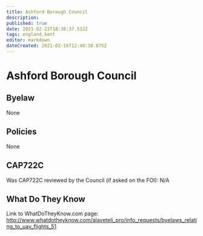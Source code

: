 ```yaml
---
title: Ashford Borough Council
description: 
published: true
date: 2021-02-22T18:38:37.532Z
tags: england,kent
editor: markdown
dateCreated: 2021-02-16T12:40:38.875Z
---
```


# Ashford Borough Council

## Byelaw
None

## Policies
None

## CAP722C

Was CAP722C reviewed by the Council (if asked on the FOI): N/A

## What Do They Know

Link to WhatDoTheyKnow.com page:
http://www.whatdotheyknow.com/alaveteli_pro/info_requests/byelaws_relating_to_uav_flights_51

